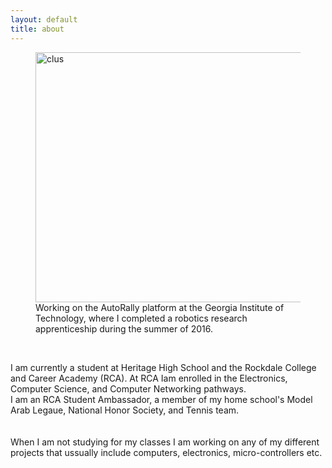```yaml
---
layout: default
title: about
---
```



<figure>
  <img src="/images/DSC01720-1.JPG" alt="clus" height="400" width="500" />
  <figcaption>Working on the AutoRally platform at the Georgia Institute of Technology, where I completed a robotics research apprenticeship  during the summer of 2016. </figcaption>
</figure>

<br>

I am currently a student at Heritage High School and the Rockdale College and Career Academy (RCA). At RCA Iam enrolled in the Electronics, Computer Science, and Computer Networking pathways. <br>
I am an RCA Student Ambassador, a member of my home school's Model Arab Legaue, National Honor Society, and Tennis team. 
<br><br>        
When I am not studying for my classes I am working on any of my different projects that ussually include computers, electronics, micro-controllers etc. 
